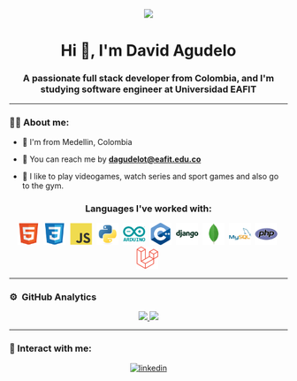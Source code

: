 <div align="center">
    <img src="https://media.giphy.com/media/qgQUggAC3Pfv687qPC/giphy.gif" width="500">
    <h1 align="center">Hi 👋, I'm David Agudelo</h1>
    <h3 align="center"> A passionate full stack developer from Colombia, and I'm studying software engineer at Universidad EAFIT </h3>
</div>

---
### 🧑‍💻 About me:

- 📍 I'm from Medellin, Colombia

- 🧭 You can reach me by **dagudelot@eafit.edu.co**

- 🌴 I like to play videogames, watch series and sport games and also go to the gym.

<div align="center">
    <h3> Languages I've worked with: </h3>
    <img src="https://github.com/devicons/devicon/blob/master/icons/html5/html5-original.svg" title="HTML5" alt="HTML" width="40" height="40">&nbsp;
    <img src="https://github.com/devicons/devicon/blob/master/icons/css3/css3-original.svg" width="40" height="40">&nbsp;
    <img src="https://github.com/devicons/devicon/blob/master/icons/javascript/javascript-original.svg" title="HTML5" alt="HTML" width="40" height="40">&nbsp;
    <img src="https://github.com/devicons/devicon/blob/master/icons/python/python-original.svg" width="40" height="40">&nbsp;
    <img src="https://github.com/devicons/devicon/blob/master/icons/arduino/arduino-original-wordmark.svg" width="40" height="40">&nbsp;
    <img src="https://github.com/devicons/devicon/blob/master/icons/cplusplus/cplusplus-original.svg" width="40" height="40">&nbsp;
    <img src="https://github.com/devicons/devicon/blob/master/icons/django/django-plain-wordmark.svg" width="40" height="40">&nbsp;
    <img src="https://github.com/devicons/devicon/blob/master/icons/mongodb/mongodb-original.svg" width="40" height="40">&nbsp;
    <img src="https://github.com/devicons/devicon/blob/master/icons/mysql/mysql-original-wordmark.svg" width="40" height="40">&nbsp;
    <img src="https://github.com/devicons/devicon/blob/master/icons/php/php-original.svg" width="40" height="40">&nbsp;
    <img src="https://github.com/devicons/devicon/blob/master/icons/laravel/laravel-original.svg" width="40" height="40">&nbsp;
</div>

---
### ⚙️ &nbsp;GitHub Analytics
<p align="center">
<a href="https://github.com/DavidAgudeloTapias">
  <img height="180em" src="https://github-readme-stats-eight-theta.vercel.app/api?username=DavidAgudeloTapias&show_icons=true&theme=algolia&include_all_commits=true&count_private=true"/>
  <img height="180em" src="https://github-readme-stats-eight-theta.vercel.app/api/top-langs/?username=DavidAgudeloTapias&layout=compact&langs_count=8&theme=algolia"/>
</a>
</p>

---
### 📒 Interact with me:
<div align="center">
    <a href="https://www.linkedin.com/in/david-agudelo-tapias-877b61257/" target="_blank">
        <img src=https://img.shields.io/badge/linkedin-%231E77B5.svg?&style=for-the-badge&logo=linkedin&logoColor=white alt=linkedin style="margin-bottom: 5px;" />
    </a>
</div>  
